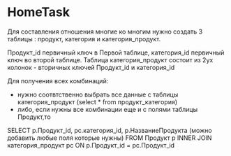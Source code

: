 # HomeTask
Для составления отношения многие ко многим нужно создать 3 таблицы : продукт, категория и категория_продукт.

Продукт_id первичный ключ в Первой таблице, категория_id первичный ключ во второй таблице. Таблица категория_продукт состоит из 2ух колонок - вторичных ключей Продукт_id и категория_id

Для получения всех комбинаций:
* нужно соотвтственно выбрать все данные с таблицы категория_продукт (select * from продукт_категория)
* либо, если нужны все комбинации еще и с полями таблицы Продукт,то 

SELECT p.Продукт_id, pc.категория_id, p.НазваниеПродукта (можно добавить любые поля которые нужны)
FROM Продукт p
INNER JOIN категория_продукт pc
        ON p.Продукт_id = pc.Продукт_id
